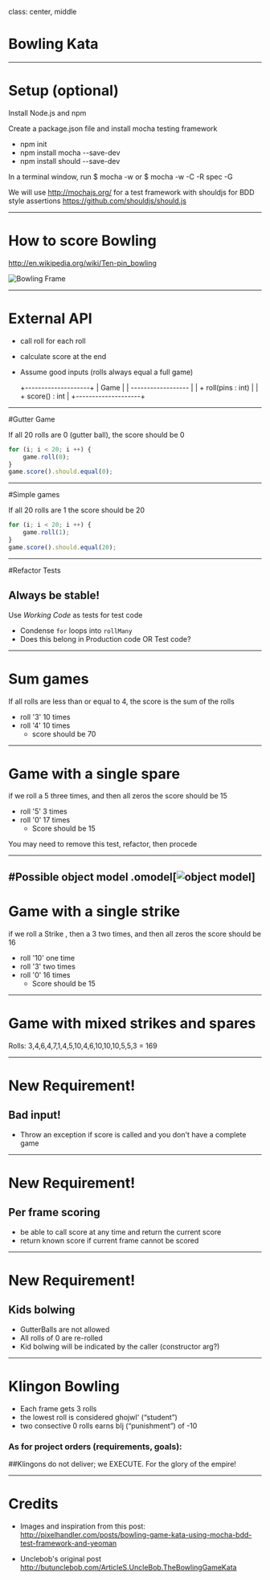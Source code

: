 class: center, middle

# Bowling Kata

---

# Setup (optional)

Install Node.js and npm

Create a package.json file and install mocha testing framework
 - npm init
 - npm install mocha --save-dev
 - npm install should --save-dev


In a terminal window, run 
$ mocha -w
or 
$ mocha -w -C -R spec -G 


We will use http://mochajs.org/ for a test framework with shouldjs for BDD style assertions https://github.com/shouldjs/should.js

---

# How to score Bowling

http://en.wikipedia.org/wiki/Ten-pin_bowling

![Bowling Frame](http://upload.wikimedia.org/wikipedia/commons/thumb/6/61/Bowlstrike.PNG/330px-Bowlstrike.PNG)

---


# External API

- call roll for each roll
- calculate score at the end
- Assume good inputs (rolls always equal a full game)


    +--------------------+
    | Game               |
    | ------------------ |
    | + roll(pins : int) |
    | + score() : int    |
    +--------------------+

---


#Gutter Game
    
If all 20 rolls are 0 (gutter ball), the score should be 0

```javascript
for (i; i < 20; i ++) {
    game.roll(0);
}
game.score().should.equal(0);
```
    

---

#Simple games
    
If all 20 rolls are 1 the score should be 20

```javascript
for (i; i < 20; i ++) {
    game.roll(1);
}
game.score().should.equal(20);
```
---

#Refactor Tests

## Always be stable!

Use *Working Code* as tests for test code

- Condense ``for`` loops into ``rollMany``
- Does this belong in Production code OR Test code?

---

# Sum games

If all rolls are less than or equal to 4, the score is the sum of the rolls 

- roll '3' 10 times
- roll '4' 10 times
    - score should be 70

---

# Game with a single spare

if we roll a 5 three times, and then all zeros the score should be 15

- roll '5' 3 times
- roll '0' 17 times
    - Score should be 15

You may need to remove this test, refactor, then procede 

---

#Possible object model
.omodel[![object model](https://raw.github.com/pixelhandler/vagrant-dev-env/bowling/www/app/images/frame_class_next.png)]
---

# Game with a single strike

if we roll a Strike , then a 3 two times, and then all zeros the score should be 16

- roll '10' one time
- roll '3' two times
- roll '0' 16 times
    - Score should be 15

---

# Game with mixed strikes and spares

Rolls:
3,4,6,4,7,1,4,5,10,4,6,10,10,10,5,5,3 = 169

---

# New Requirement!

## Bad input!
- Throw an exception if score is called and you don't have a complete game

---

# New Requirement!

## Per frame scoring

- be able to call score at any time and return the current score
- return known score if current frame cannot be scored


---

# New Requirement!

## Kids bolwing

- GutterBalls are not allowed
- All rolls of 0 are re-rolled
- Kid bolwing will be indicated by the caller (constructor arg?)

 
---

# Klingon Bowling

- Each frame gets 3 rolls
- the lowest roll is considered ghojwI' (“student”)
- two consective 0 rolls earns bIj (“punishment”) of -10

### As for project orders (requirements, goals): 
##Klingons do not deliver; we EXECUTE. For the glory of the empire!

---

# Credits

- Images and inspiration from this post: 
http://pixelhandler.com/posts/bowling-game-kata-using-mocha-bdd-test-framework-and-yeoman

- Unclebob's original post
http://butunclebob.com/ArticleS.UncleBob.TheBowlingGameKata
